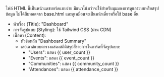 ไฟล์ HTML นี้เป็นหน้าแดชบอร์ดแบบง่าย มีแนวโน้มว่าจะใช้สำหรับมุมมองการดูแลระบบหรือสรุปข้อมูล ไม่ได้สืบทอดจาก base.html และดูเหมือนจะเป็นหน้าเดี่ยวหรือใช้ base อื่น

- หัวเรื่อง (Title): "Dashboard"
- การจัดรูปแบบ (Styling): ใช้ Tailwind CSS (ผ่าน CDN)
- เนื้อหา (Content):
    - หัวข้อหลัก "Dashboard Summary"
    - เลย์เอาต์แบบตารางแสดงสถิติสรุปสี่รายการในการ์ดที่จัดรูปแบบ:
        - "Users": แสดง {{ user_count }}
        - "Events": แสดง {{ event_count }}
        - "Communities": แสดง {{ community_count }}
        - "Attendances": แสดง {{ attendance_count }}